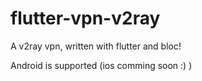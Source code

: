# flutter-vpn-v2ray

A v2ray vpn, written with flutter and bloc!

Android is supported (ios comming soon :) )
